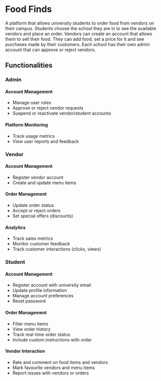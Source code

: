 # Food Finds

A platform that allows university students to order food from vendors on their campus. Students choose the school they are in to see the available vendors and place an order. Vendors can create an account that allows them to sell their food. They can add food, set a price for it and see purchases made by their customers. Each school has their own admin account that can approve or reject vendors. 



## Functionalities

### Admin

#### Account Management 
- Manage user roles 
- Approve or reject vendor requests
- Suspend or reactivate vendor/student accounts

#### Platform Monitoring
- Track usage metrics
- View user reports and feedback


### Vendor 
#### Account Management
- Register vendor account
- Create and update menu items

#### Order Management
- Update order status
- Accept or reject orders
- Set special offers (discounts)

#### Analytics
- Track sales metrics
- Monitor customer feedback
- Track customer interactions (clicks, views)


### Student
#### Account Management
- Register account with university email
- Update profile information
- Manage account preferences
- Reset password

#### Order Management
- Filter menu items
- View order history
- Track real-time order status
- Include custom instructions with order

#### Vendor Interaction
- Rate and comment on food items and vendors
- Mark favourite vendors and menu items
- Report issues with vendors or orders 
